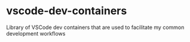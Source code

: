 # vscode-dev-containers
Library of VSCode dev containers that are used to facilitate my common development workflows
